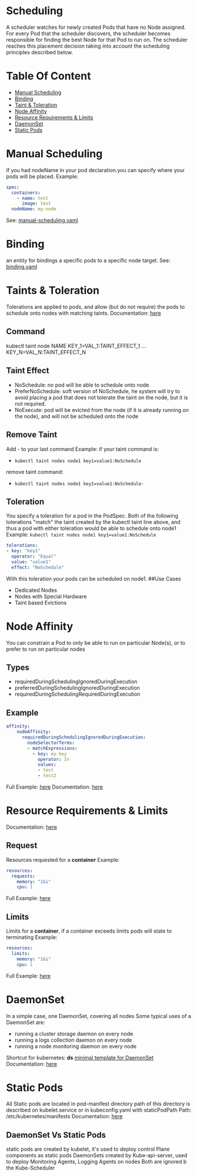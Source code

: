 # Scheduling
A scheduler watches for newly created Pods that have no Node assigned. For every Pod that the scheduler discovers, the scheduler becomes responsible for finding the best Node for that Pod to run on. The scheduler reaches this placement decision taking into account the scheduling principles described below.

# Table Of Content
- [Manual Scheduling](#manual-scheduling)
- [Binding](#binding)
- [Taint & Toleration](#taints--toleration)
- [Node Affinity](#node-affinity)
- [Resource Requirements & Limits](#resource-requirements--limits)
- [DaemonSet](#daemonset)
- [Static Pods](#static-pods)

# Manual Scheduling
If you had nodeName in your pod declaration.you can specify where your pods will be placed.
Example:
````yaml
spec:
  containers:
    - name: test
      image: test
  nodeName: my-node
````
See: [manual-scheduling.yaml](templates/manual-scheduling.yaml)
# Binding
an entity for bindings a specific pods to a specific node target.
See: [binding.yaml](templates/binding.yaml)
# Taints & Toleration
Tolerations are applied to pods, and allow (but do not require) the pods to schedule onto nodes with matching taints.
Documentation: [here](https://kubernetes.io/docs/concepts/scheduling-eviction/taint-and-toleration/)
## Command
kubectl taint node NAME KEY_1=VAL_1:TAINT_EFFECT_1 ... KEY_N=VAL_N:TAINT_EFFECT_N
## Taint Effect
- NoSchedule: no pod will be able to schedule onto node
- PreferNoSchedule: soft version of NoSchedule, he system will try to avoid placing a pod that does not tolerate the taint on the node, but it is not required.
- NoExecute: pod will be evicted from the node (if it is already running on the node), and will not be scheduled onto the node
## Remove Taint
Add - to your last command
Example:
if your taint command is: 
- `kubectl taint nodes node1 key1=value1:NoSchedule`

remove taint command:
- `kubectl taint nodes node1 key1=value1:NoSchedule-`
## Toleration
You specify a toleration for a pod in the PodSpec. 
Both of the following tolerations "match" the taint created by the kubectl taint line above, and thus a pod with either toleration would be able to schedule onto node1
Example:
`kubectl taint nodes node1 key1=value1:NoSchedule`
````yaml
tolerations:
- key: "key1"
  operator: "Equal"
  value: "value1"
  effect: "NoSchedule"
````
With this toleration your pods can be scheduled on node1.
##Use Cases
- Dedicated Nodes
- Nodes with Special Hardware
- Taint based Evictions
# Node Affinity
You can constrain a Pod to only be able to run on particular Node(s), or to prefer to run on particular nodes
## Types
- requiredDuringSchedulingIgnoredDuringExecution 
- preferredDuringSchedulingIgnoredDuringExecution 
- requiredDuringSchedulingRequiredDuringExecution 
## Example
````yaml
affinity:
    nodeAffinity:
      requiredDuringSchedulingIgnoredDuringExecution:
        nodeSelectorTerms:
        - matchExpressions:
          - key: my-key
            operator: In
            values:
            - test
            - test2
````
Full Example: [here](templates/node-affinity.yaml)
Documentation: [here](https://kubernetes.io/docs/concepts/scheduling-eviction/assign-pod-node/#node-affinity)
# Resource Requirements & Limits
Documentation: [here](https://kubernetes.io/docs/concepts/policy/resource-quotas/)
## Request
Resources requested for a **container**
Example:
````yaml
resources:
  requests:
    memory: "1Gi"
    cpu: 1
````
Full Example: [here](templates/resource-limits.yaml)
## Limits
Limits for a **container**, if a container exceeds limits pods will state to terminating
Example:
````yaml
resources:
  limits:
    memory: "1Gi"
    cpu: 1
````
Full Example: [here](templates/resource-limits.yaml)
# DaemonSet
In a simple case, one DaemonSet, covering all nodes
Some typical uses of a DaemonSet are:
- running a cluster storage daemon on every node
- running a logs collection daemon on every node
- running a node monitoring daemon on every node

Shortcut for kubernetes: **ds**
[minimal template for DaemonSet](./templates/daemonset.yaml)
Documentation: [here](https://kubernetes.io/docs/concepts/workloads/controllers/daemonset/)
# Static Pods
All Static pods are located in pod-manifest directory path of this directory is described on kubelet.service or in kubeconfig.yaml with staticPodPath
Path: /etc/kubernetes/manifests
Documentation: [here](https://kubernetes.io/docs/tasks/configure-pod-container/static-pod/)
## DaemonSet Vs Static Pods
static pods are created by kubelet, it's used to deploy control Plane components as static pods
DaemonSets created by Kube-api-server, used to deploy Monitoring Agents, Logging Agents on nodes
Both are ignored b the Kube-Scheduler